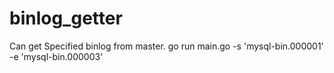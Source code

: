 # binlog_getter
Can get Specified binlog from master.
go run main.go -s 'mysql-bin.000001' -e 'mysql-bin.000003'
